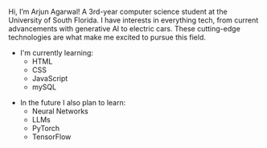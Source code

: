 Hi, I’m Arjun Agarwal! A 3rd-year computer science student at the University of South Florida. I have interests in everything tech, from current advancements with generative AI to electric cars. These cutting-edge technologies are what make me excited to pursue this field.

- I'm currently learning:
  - HTML
  - CSS
  - JavaScript
  - mySQL
<!-- 
- Classes I'm taking Spring 2024:
  - Analysis of Algorithms
  - Computer Architecture and Lab
  - Natural Language Processing
  - 
-->
- In the future I also plan to learn:
  - Neural Networks
  - LLMs
  - PyTorch
  - TensorFlow

<!---
aagarwal32/aagarwal32 is a ✨ special ✨ repository because its `README.md` (this file) appears on your GitHub profile.
You can click the Preview link to take a look at your changes.
--->
